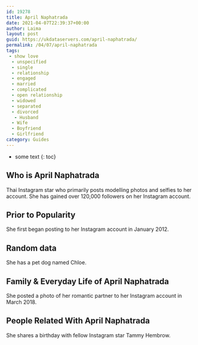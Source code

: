 ```yaml
---
id: 19278
title: April Naphatrada
date: 2021-04-07T22:39:37+00:00
author: Laima
layout: post
guid: https://ukdataservers.com/april-naphatrada/
permalink: /04/07/april-naphatrada
tags:
 - show love
  - unspecified
  - single
  - relationship
  - engaged
  - married
  - complicated
  - open relationship
  - widowed
  - separated
  - divorced
   - Husband
  - Wife
  - Boyfriend
  - Girlfriend
category: Guides
---
```


* some text
{: toc}


## Who is April Naphatrada
                  
                  
                  
Thai Instagram star who primarily posts modelling photos and selfies to her account. She has gained over 120,000 followers on her Instagram account. 
                  
              
            
              
            
                
                
                
## Prior to Popularity
                  
                  
                  
She first began posting to her Instagram account in January 2012. 
                  
              
            
              
            
                
                
                
## Random data
                  
                  
                  
She has a pet dog named Chloe. 
                  
              
            
              
            
                
                
                
## Family & Everyday Life of April Naphatrada
                  
                  
                  
She posted a photo of her romantic partner to her Instagram account in March 2018. 
                  
              
            
              
            
                
                
                
## People Related With April Naphatrada
                  
                  
                  
She shares a birthday with fellow Instagram star Tammy Hembrow.
                  
              
            
              
            
                
              
            
              
              
            
            
              
            
          
          
          